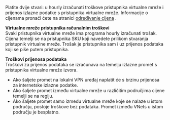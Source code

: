 Platite dvije stvari: u hourly izračunati troškove pristupnika virtualne mreže i prijenos izlazne podatke s pristupnika virtualne mreže. Informacije o cijenama pronaći ćete na stranici [određivanje cijena](https://azure.microsoft.com/pricing/details/vpn-gateway) .

**Virtualne mreže pristupnika računalnim troškovi**<br>Svaki pristupnika virtualne mreže ima programa hourly izračunati trošak. Cijena temelji se na pristupnika SKU koji navedete prilikom stvaranja pristupnik virtualne mreže. Trošak je pristupnika sam i uz prijenos podataka koji se piše putem pristupnika.

**Troškovi prijenosa podataka**<br>Troškovi za prijenos podataka se izračunava na temelju izlazne promet s pristupnika virtualne mreže izvora.

- Ako šaljete promet na lokalni VPN uređaj naplatit će s brzinu prijenosa za internetske izlazne podatke.
- Ako šaljete promet između virtualne mreže u različitim područjima cijene temelji se na regiju.
- Ako šaljete promet samo između virtualne mreže koje se nalaze u istom području, postoje troškove bez podataka. Promet između VNets u istom području je besplatno.